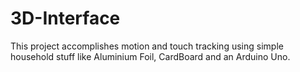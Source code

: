 # 3D-Interface

This project accomplishes motion and touch tracking using simple household stuff like Aluminium Foil, CardBoard and an Arduino Uno.
